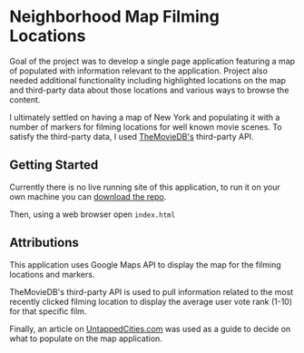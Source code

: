 # Neighborhood Map Filming Locations
Goal of the project was to develop a single page application featuring a map of populated with information relevant to the application. Project also needed additional functionality including highlighted locations on the map and third-party data about those locations and various ways to browse the content.

I ultimately settled on having a map of New York and populating it with a number of markers for filming locations for well known movie scenes.  To satisfy the third-party data, I used [TheMovieDB's](https://www.themoviedb.org) third-party API.

## Getting Started
Currently there is no live running site of this application, to run it on your own machine you can [download the repo](https://github.com/Minimalistic/Neighborhood_Map_Filming_Locations).  

Then, using a web browser open `index.html`

## Attributions
This application uses Google Maps API to display the map for the filming locations and markers.

TheMovieDB's third-party API is used to pull information related to the most recently clicked filming location to display the average user vote rank (1-10) for that specific film.

Finally, an article on [UntappedCities.com](https://untappedcities.com/2016/09/30/10-of-the-most-iconic-film-scene-locations-in-nyc/9/) was used as a guide to decide on what to populate on the map application.
